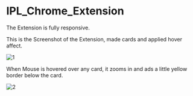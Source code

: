 # IPL_Chrome_Extension

The Extension is fully responsive.

This is the Screenshot of the Extension, made cards and applied hover affect. 

![1](https://user-images.githubusercontent.com/83629415/235310611-1b0578be-55b4-42a4-a3ac-591c4e6ef4a0.png)

When Mouse is hovered over any card, it zooms in and ads a little yellow border below the card.

![2](https://user-images.githubusercontent.com/83629415/235310663-ae6237d9-4d44-409d-b816-f679a413c2b7.png)
